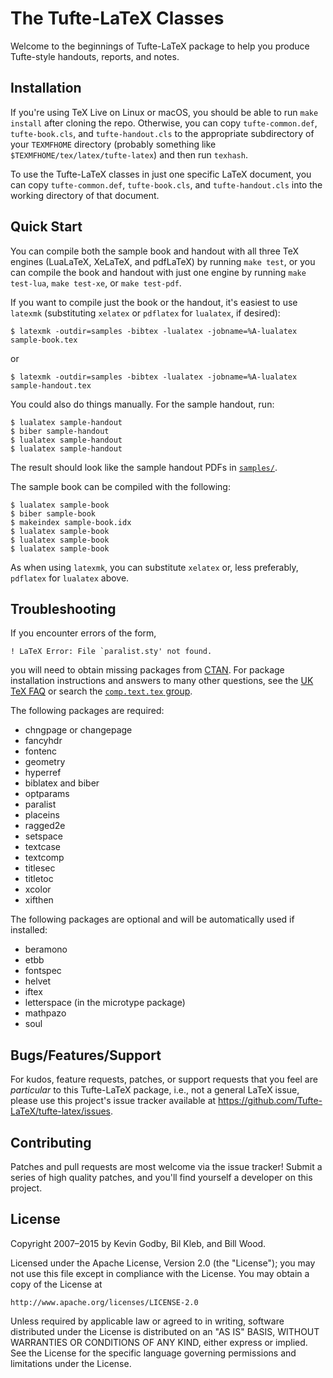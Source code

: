 # The Tufte-LaTeX Classes

Welcome to the beginnings of Tufte-LaTeX package to help you
produce Tufte-style handouts, reports, and notes.

## Installation

If you're using TeX Live on Linux or macOS, you should be able to run
`make install` after cloning the repo. Otherwise, you can copy
`tufte-common.def`, `tufte-book.cls`, and `tufte-handout.cls` to the
appropriate subdirectory of your `TEXMFHOME` directory (probably something
like `$TEXMFHOME/tex/latex/tufte-latex`) and then run `texhash`.

To use the Tufte-LaTeX classes in just one specific LaTeX document, you
can copy `tufte-common.def`, `tufte-book.cls`, and `tufte-handout.cls`
into the working directory of that document.

## Quick Start

You can compile both the sample book and handout with all three TeX
engines (LuaLaTeX, XeLaTeX, and pdfLaTeX) by running `make test`, or you
can compile the book and handout with just one engine by running
`make test-lua`, `make test-xe`, or `make test-pdf`.

If you want to compile just the book or the handout, it's easiest to use
`latexmk` (substituting `xelatex` or `pdflatex` for `lualatex`, if desired):

```shell
$ latexmk -outdir=samples -bibtex -lualatex -jobname=%A-lualatex sample-book.tex
```

or

```shell
$ latexmk -outdir=samples -bibtex -lualatex -jobname=%A-lualatex sample-handout.tex
```

You could also do things manually. For the sample handout, run:

```shell
$ lualatex sample-handout
$ biber sample-handout
$ lualatex sample-handout
$ lualatex sample-handout
```

The result should look like the sample handout PDFs in [`samples/`](samples/).

The sample book can be compiled with the following:

```shell
$ lualatex sample-book
$ biber sample-book
$ makeindex sample-book.idx
$ lualatex sample-book
$ lualatex sample-book
$ lualatex sample-book
```

As when using `latexmk`, you can substitute `xelatex` or, less preferably,
`pdflatex` for `lualatex` above.

## Troubleshooting

If you encounter errors of the form,

    ! LaTeX Error: File `paralist.sty' not found.

you will need to obtain missing packages from [CTAN](http://ctan.org).
For package installation instructions and answers to many other
questions, see the [UK TeX FAQ](http://www.tex.ac.uk/faq/) or search the [`comp.text.tex` group](http://groups.google.com/group/comp.text.tex).

The following packages are required:

 * chngpage or changepage
 * fancyhdr
 * fontenc
 * geometry
 * hyperref
 * biblatex and biber
 * optparams
 * paralist
 * placeins
 * ragged2e
 * setspace
 * textcase
 * textcomp
 * titlesec
 * titletoc
 * xcolor
 * xifthen

The following packages are optional and will be automatically used if installed:

 * beramono
 * etbb
 * fontspec
 * helvet
 * iftex
 * letterspace (in the microtype package)
 * mathpazo
 * soul

## Bugs/Features/Support

For kudos, feature requests, patches, or support requests that you
feel are _particular_ to this Tufte-LaTeX package, i.e., not a general
LaTeX issue, please use this project's issue tracker available at <https://github.com/Tufte-LaTeX/tufte-latex/issues>.

## Contributing

Patches and pull requests are most welcome via the issue tracker!  Submit a series of high quality patches, and you'll find yourself a developer on this project.

## License

Copyright 2007–2015 by Kevin Godby, Bil Kleb, and Bill Wood.

Licensed under the Apache License, Version 2.0 (the "License");
you may not use this file except in compliance with the License.
You may obtain a copy of the License at

    http://www.apache.org/licenses/LICENSE-2.0

Unless required by applicable law or agreed to in writing, software
distributed under the License is distributed on an "AS IS" BASIS,
WITHOUT WARRANTIES OR CONDITIONS OF ANY KIND, either express or implied.
See the License for the specific language governing permissions and
limitations under the License.
